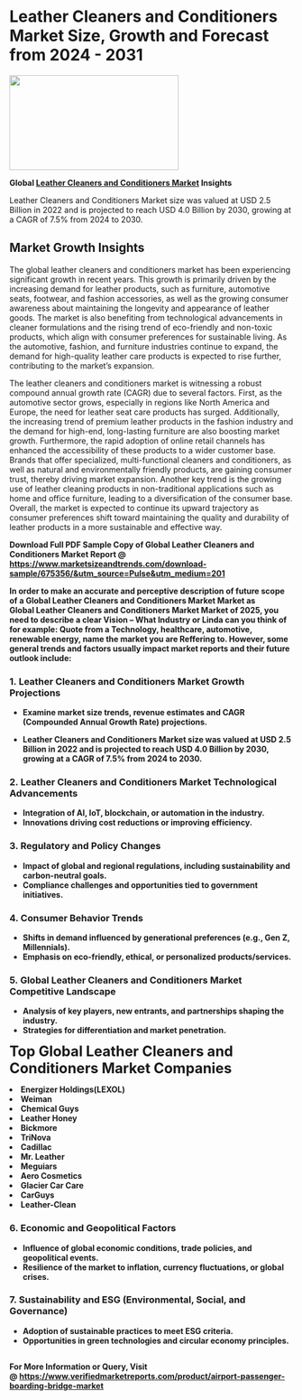 <H1>Leather Cleaners and Conditioners Market Size, Growth and Forecast from 2024 - 2031</H1><img class="aligncenter size-medium wp-image-584254" src="https://thirdeyenews.in/wp-content/uploads/2024/09/Global-Market-Research-300x168.jpeg" alt="" width="300" height="168" /><p><strong>Global&nbsp;<a href="https://www.marketsizeandtrends.com/download-sample/675356/&amp;utm_source=Pulse&amp;utm_medium=201">Leather Cleaners and Conditioners Market</a> Insights</strong></p><p>Leather Cleaners and Conditioners Market size was valued at USD 2.5 Billion in 2022 and is projected to reach USD 4.0 Billion by 2030, growing at a CAGR of 7.5% from 2024 to 2030.</p><p><h2>Market Growth Insights</h2> <p>The global leather cleaners and conditioners market has been experiencing significant growth in recent years. This growth is primarily driven by the increasing demand for leather products, such as furniture, automotive seats, footwear, and fashion accessories, as well as the growing consumer awareness about maintaining the longevity and appearance of leather goods. The market is also benefiting from technological advancements in cleaner formulations and the rising trend of eco-friendly and non-toxic products, which align with consumer preferences for sustainable living. As the automotive, fashion, and furniture industries continue to expand, the demand for high-quality leather care products is expected to rise further, contributing to the market’s expansion.</p> <p><strong></strong></p> <p>The leather cleaners and conditioners market is witnessing a robust compound annual growth rate (CAGR) due to several factors. First, as the automotive sector grows, especially in regions like North America and Europe, the need for leather seat care products has surged. Additionally, the increasing trend of premium leather products in the fashion industry and the demand for high-end, long-lasting furniture are also boosting market growth. Furthermore, the rapid adoption of online retail channels has enhanced the accessibility of these products to a wider customer base. Brands that offer specialized, multi-functional cleaners and conditioners, as well as natural and environmentally friendly products, are gaining consumer trust, thereby driving market expansion. Another key trend is the growing use of leather cleaning products in non-traditional applications such as home and office furniture, leading to a diversification of the consumer base. Overall, the market is expected to continue its upward trajectory as consumer preferences shift toward maintaining the quality and durability of leather products in a more sustainable and effective way.</p> <p><strong></p><p><span class=""><strong>Download Full PDF Sample Copy of Global Leather Cleaners and Conditioners Market Report</strong> @ <a href="https://www.marketsizeandtrends.com/download-sample/675356/&amp;utm_source=Pulse&amp;utm_medium=201" target="_blank">https://www.marketsizeandtrends.com/download-sample/675356/&amp;utm_source=Pulse&amp;utm_medium=201</a></span></p><p>In order to make an accurate and perceptive description of future scope of a Global&nbsp;Leather Cleaners and Conditioners Market Market as Global&nbsp;Leather Cleaners and Conditioners Market Market of 2025, you need to describe a clear Vision &ndash; What Industry or Linda can you think of for example: Quote from a Technology, healthcare, automotive, renewable energy, name the market you are Reffering to. However, some general trends and factors usually impact market reports and their future outlook include:</p><h3>1.&nbsp;<strong>Leather Cleaners and Conditioners Market Growth Projections</strong></h3><ul><li>Examine market size trends, revenue estimates and CAGR (Compounded Annual Growth Rate) projections.</li><li><p>Leather Cleaners and Conditioners Market size was valued at USD 2.5 Billion in 2022 and is projected to reach USD 4.0 Billion by 2030, growing at a CAGR of 7.5% from 2024 to 2030.</p></li></ul><h3>2.&nbsp;<strong>Leather Cleaners and Conditioners Market Technological Advancements</strong></h3><ul><li>Integration of AI, IoT, blockchain, or automation in the industry.</li><li>Innovations driving cost reductions or improving efficiency.</li></ul><h3>3.&nbsp;<strong>Regulatory and Policy Changes</strong></h3><ul><li>Impact of global and regional regulations, including sustainability and carbon-neutral goals.</li><li>Compliance challenges and opportunities tied to government initiatives.</li></ul><h3>4.&nbsp;<strong>Consumer Behavior Trends</strong></h3><ul><li>Shifts in demand influenced by generational preferences (e.g., Gen Z, Millennials).</li><li>Emphasis on eco-friendly, ethical, or personalized products/services.</li></ul><h3>5.&nbsp;<strong>Global Leather Cleaners and Conditioners Market Competitive Landscape</strong></h3><ul><li>Analysis of key players, new entrants, and partnerships shaping the industry.</li><li>Strategies for differentiation and market penetration.</li></ul><p data-pm-slice="1 1 []"><span style="color: inherit; font-family: inherit; font-size: 25px;">Top Global Leather Cleaners and Conditioners Market Companies</span></p><div class="" data-test-id=""><p><li>Energizer Holdings(LEXOL)</li><li> Weiman</li><li> Chemical Guys</li><li> Leather Honey</li><li> Bickmore</li><li> TriNova</li><li> Cadillac</li><li> Mr. Leather</li><li> Meguiars</li><li> Aero Cosmetics</li><li> Glacier Car Care</li><li> CarGuys</li><li> Leather-Clean</li></p></div><h3>6.&nbsp;<strong>Economic and Geopolitical Factors</strong></h3><ul><li>Influence of global economic conditions, trade policies, and geopolitical events.</li><li>Resilience of the market to inflation, currency fluctuations, or global crises.</li></ul><h3>7.&nbsp;<strong>Sustainability and ESG (Environmental, Social, and Governance)</strong></h3><ul><li>Adoption of sustainable practices to meet ESG criteria.</li><li>Opportunities in green technologies and circular economy principles.</li></ul><h2><strong style="font-size: 14px;">For More Information or Query, Visit @&nbsp;</strong><a style="background-color: #ffffff; font-size: 14px;" href="https://www.marketsizeandtrends.com/report/leather-cleaners-and-conditioners-market/" target="_blank">https://www.verifiedmarketreports.com/product/airport-passenger-boarding-bridge-market</a></h2>
